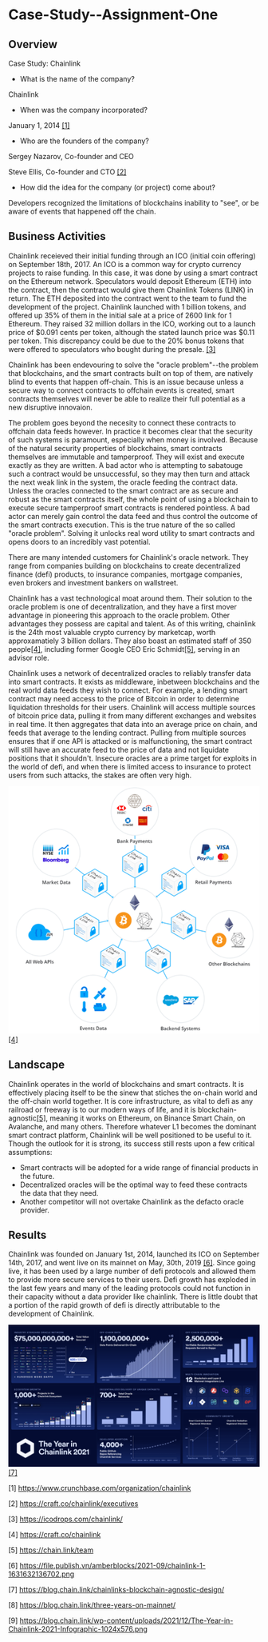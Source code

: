 # Case-Study--Assignment-One

## Overview

Case Study: Chainlink 
* What is the name of the company?

Chainlink

* When was the company incorporated?

January 1, 2014 [[1]](https://www.crunchbase.com/organization/chainlink)

* Who are the founders of the company?

Sergey Nazarov, Co-founder and CEO

Steve Ellis, Co-founder and CTO [[2]](https://craft.co/chainlink/executives)

* How did the idea for the company (or project) come about?


Developers recognized the limitations of blockchains inability to "see", or be aware of events that happened off the chain.

## Business Activities

Chainlink receieved their initial funding through an ICO (initial coin offering) on September 18th, 2017. An ICO is a common way for crypto currency projects to raise funding. In this case, it was done by using a smart contract on the Ethereum network. Speculators would deposit Ethereum (ETH) into the contract, then the contract would give them  Chainlink Tokens (LINK) in return. The ETH deposited into the contract went to the team to fund the development of the project. Chainlink launched with 1 billion tokens, and offered up 35% of them in the initial sale at a price of 2600 link for 1 Ethereum. They raised 32 million dollars in the ICO, working out to a launch price of \$0.091 cents per token, although the stated launch price was \$0.11 per token. This discrepancy could be due to the 20% bonus tokens that were offered to speculators who bought during the presale. [[3]](https://icodrops.com/chainlink/)

Chainlink has been endevouring to solve the "oracle problem"--the problem that blockchains, and the smart contracts built on top of them, are natively blind to events that happen off-chain. This is an issue because unless a secure way to connect contracts to offchain events is created, smart contracts themselves will never be able to realize their full potential as a new disruptive innovaion. 

The problem goes beyond the necesity to connect these contracts to offchain data feeds however. In practice it becomes clear that the security of such systems is paramount, especially when money is involved. Because of the natural security properties of blockchains, smart contracts themselves are immutable and tamperproof. They will exist and execute exactly as they are written. A bad actor who is attempting to sabatouge such a contract would be unsuccessful, so they may then turn and attack the next weak link in the system, the oracle feeding the contract data. 
Unless the oracles connected to the smart contract are as secure and robust as the smart contracts itself, the whole point of using a blockchain to execute secure tamperproof smart contracts is rendered pointless. A bad actor can merely gain control the data feed and thus control the outcome of the smart contracts execution.
This is the true nature of the so called "oracle problem". Solving it unlocks real word utility to smart contracts and opens doors to an incredibly vast potential. 


There are many intended customers for Chainlink's oracle network. They range from companies building on blockchains to create decentralized finance (defi) products, to insurance companies, mortgage companies, even brokers and investment bankers on wallstreet. 

Chainlink has a vast technological moat around them. Their solution to the oracle problem is one of decentralization, and they have a first mover advantage in pioneering this approach to the oracle problem. Other advantages they possess are capital and talent. As of this writing, chainlink is the 24th most valuable crypto currency by marketcap, worth approxamatiely 3 billion dollars. They also boast an estimated staff of 350 people[[4]](https://craft.co/chainlink), including former Google CEO Eric Schmidt[[5]](https://chain.link/team), serving in an advisor role.

Chainlink uses a network of decentralized oracles to reliably transfer data into smart contracts. It exists as middleware, inbetween blockchains and the real world data feeds they wish to connect.  For example, a lending smart contract may need access to the price of Bitcoin in order to determine liquidation thresholds for their users. Chainlink will access multiple sources of bitcoin price data, pulling it from many different exchanges and websites in real time. It then aggregates that data into an average price on chain, and feeds that average to the lending contract. Pulling from multiple sources ensures that if one API is attacked or is malfunctioning, the smart contract will still have an accurate feed to the price of data and not liquidate positions that it shouldn't. Insecure oracles are a prime target for exploits in the world of defi, and when there is limited access to insurance to protect users from such attacks, the stakes are often very high. 

![](Images/Chainlink.png)
[[4]](Images/Chainlink.png)

## Landscape

Chainlink operates in the world of blockchains and smart contracts. It is effectively placing itself to be the sinew that stiches the on-chain world and the off-chain world together. It is core infrastructure, as vital to defi as any railroad or freeway is to our modern ways of life, and it is blockchain-agnostic[[5]](https://blog.chain.link/chainlinks-blockchain-agnostic-design/), meaning it works on Ethereum, on Binance Smart Chain, on Avalanche, and many others. Therefore whatever L1 becomes the dominant smart contract platform, Chainlink will be well positioned to be useful to it. Though the outlook for it is strong, its success still rests upon a few critical assumptions:
* Smart contracts will be adopted for a wide range of financial products in the future.
* Decentralized oracles will be the optimal way to feed these contracts the data that they need.
* Another competitor will not overtake Chainlink as the defacto oracle provider. 


## Results

Chainlink was founded  on January 1st, 2014, launched its ICO on September 14th, 2017, and went live on its mainnet on May, 30th, 2019 [[6]](https://blog.chain.link/three-years-on-mainnet/). Since going live, it has been used by a large number of defi protocols and allowed them to provide more secure services to their users. Defi growth has exploded in the last few years and many of the leading protocols could not function in their capacity without a data provider like chainlink. There is little doubt that a portion of the rapid growth of defi is directly attributable to the development of Chainlink. 

![](Images/ChainlinkResults.png)
[[7]](Images/ChainlinkResults.png)



[1] https://www.crunchbase.com/organization/chainlink

[2] https://craft.co/chainlink/executives

[3] https://icodrops.com/chainlink/

[4] https://craft.co/chainlink

[5] https://chain.link/team

[6] https://file.publish.vn/amberblocks/2021-09/chainlink-1-1631632136702.png

[7] https://blog.chain.link/chainlinks-blockchain-agnostic-design/

[8] https://blog.chain.link/three-years-on-mainnet/

[9] https://blog.chain.link/wp-content/uploads/2021/12/The-Year-in-Chainlink-2021-Infographic-1024x576.png
